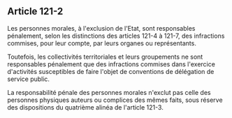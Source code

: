 Article 121-2
----
Les personnes morales, à l'exclusion de l'Etat, sont responsables pénalement,
selon les distinctions des articles 121-4 à 121-7, des infractions commises,
pour leur compte, par leurs organes ou représentants.

Toutefois, les collectivités territoriales et leurs groupements ne sont
responsables pénalement que des infractions commises dans l'exercice d'activités
susceptibles de faire l'objet de conventions de délégation de service public.

La responsabilité pénale des personnes morales n'exclut pas celle des personnes
physiques auteurs ou complices des mêmes faits, sous réserve des dispositions du
quatrième alinéa de l'article 121-3.
